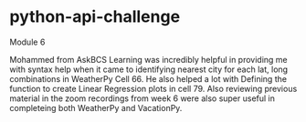 # python-api-challenge

Module 6

Mohammed from AskBCS Learning was incredibly helpful in providing me with syntax help when it came to identifying nearest city for each lat, long combinations in WeatherPy Cell 66. He also helped a lot with Defining the function to create Linear Regression plots in cell 79. Also reviewing previous material in the zoom recordings from week 6 were also super useful in completeing both WeatherPy and VacationPy.
